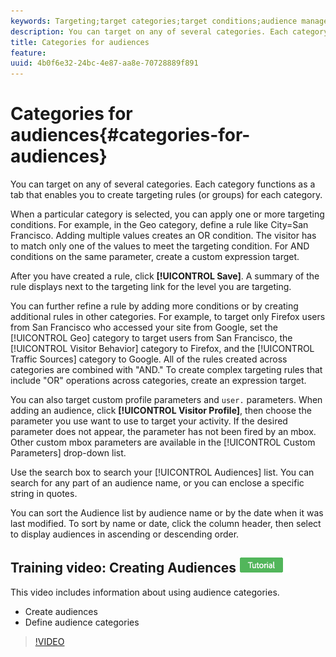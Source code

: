 ```yaml
---
keywords: Targeting;target categories;target conditions;audience manager;custom profile parameters;visitor profile;custom user parameters;target rules
description: You can target on any of several categories. Each category functions as a tab that enables you to create targeting rules (or groups) for each category.
title: Categories for audiences
feature: 
uuid: 4b0f6e32-24bc-4e87-aa8e-70728889f891
---
```


# Categories for audiences{#categories-for-audiences}

You can target on any of several categories. Each category functions as a tab that enables you to create targeting rules (or groups) for each category.

When a particular category is selected, you can apply one or more targeting conditions. For example, in the Geo category, define a rule like City=San Francisco. Adding multiple values creates an OR condition. The visitor has to match only one of the values to meet the targeting condition. For AND conditions on the same parameter, create a custom expression target.

After you have created a rule, click **[!UICONTROL Save]**. A summary of the rule displays next to the targeting link for the level you are targeting.

You can further refine a rule by adding more conditions or by creating additional rules in other categories. For example, to target only Firefox users from San Francisco who accessed your site from Google, set the [!UICONTROL Geo] category to target users from San Francisco, the [!UICONTROL Visitor Behavior] category to Firefox, and the [!UICONTROL Traffic Sources] category to Google. All of the rules created across categories are combined with "AND." To create complex targeting rules that include "OR" operations across categories, create an expression target.

You can also target custom profile parameters and `user.` parameters. When adding an audience, click **[!UICONTROL Visitor Profile]**, then choose the parameter you use want to use to target your activity. If the desired parameter does not appear, the parameter has not been fired by an mbox. Other custom mbox parameters are available in the [!UICONTROL Custom Parameters] drop-down list.

Use the search box to search your [!UICONTROL Audiences] list. You can search for any part of an audience name, or you can enclose a specific string in quotes.

You can sort the Audience list by audience name or by the date when it was last modified. To sort by name or date, click the column header, then select to display audiences in ascending or descending order.

## Training video: Creating Audiences ![Tutorial badge](/help/assets/tutorial.png)

This video includes information about using audience categories.

* Create audiences 
* Define audience categories

>[!VIDEO](https://video.tv.adobe.com/v/17392)